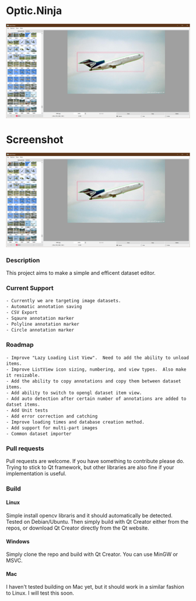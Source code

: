# Optic.Ninja
![alt text](./opticNinja.png "Optic Ninja mascot by my daughter")

# Screenshot
![alt text](./opticninja.png "Optic Ninja")

### Description
This project aims to make a simple and efficent dataset editor.

### Current Support
    - Currently we are targeting image datasets.
    - Automatic annotation saving
    - CSV Export
    - Sqaure annotation marker
    - Polyline annotation marker
    - Circle annotation marker

### Roadmap
    - Improve "Lazy Loading List View".  Need to add the ability to unload items.
    - Improve ListView icon sizing, numbering, and view types.  Also make it resizable.
    - Add the ability to copy annotations and copy them between dataset items.
    - Add ability to switch to opengl dataset item view.
    - Add auto detection after certain number of annotations are added to datset items.
    - Add Unit tests
    - Add error correction and catching
    - Improve loading times and database creation method.
    - Add support for multi-part images
    - Common dataset importer

### Pull requests
Pull requests are welcome.  If you have something to contribute please do.  Trying to stick to Qt framework, but other libraries are also fine if your implementation is useful.


### Build

#### Linux
Simple install opencv libraris and it should automatically be detected.  Tested on Debian/Ubuntu.  Then simply build with Qt Creator either from the repos, or download Qt Creator directly from the Qt website.

#### Windows
Simply clone the repo and build with Qt Creator.  You can use MinGW or MSVC.

#### Mac
I haven't tested building on Mac yet, but it should work in a similar fashion to Linux.  I will test this soon.
